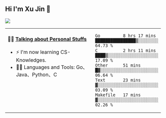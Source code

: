 
## Hi I'm Xu Jin 👋
![](https://komarev.com/ghpvc/?username=jiayouxujin&color=brightgreen&label=PROFILE+VIEWS)



<table align="center">
<tr>
<td valign="top" width="60%">

#### 🏋️‍♀️ <a href="https://github.com/jiayouxujin" target="_blank">Talking about Personal Stuffs</a>
<!-- recent_releases starts -->

- ⚡  I'm now learning CS-Knowledges.  
- 🏊‍♂️ Languages and Tools: Go、Java、Python、C
<!-- recent_releases ends -->
</td>
<td>
 
<!--START_SECTION:waka-->
```text
Go         8 hrs 17 mins   ████████████████▒░░░░░░░░   64.73 % 
C          2 hrs 11 mins   ████▒░░░░░░░░░░░░░░░░░░░░   17.09 % 
Other      51 mins         █▓░░░░░░░░░░░░░░░░░░░░░░░   06.64 % 
Text       23 mins         ▓░░░░░░░░░░░░░░░░░░░░░░░░   03.09 % 
Makefile   17 mins         ▓░░░░░░░░░░░░░░░░░░░░░░░░   02.26 % 
```
<!--END_SECTION:waka-->
 
</td>
</tr>
</table>





